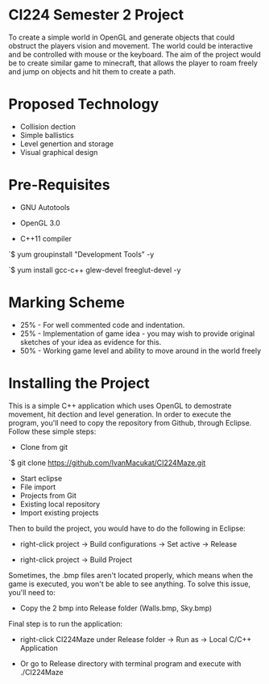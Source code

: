 # CI224 Semester 2 Project 

To create a simple world in OpenGL and generate objects that could obstruct the players vision and movement. The world could be interactive and be controlled with mouse or the keyboard. The aim of the project would be to create similar game to minecraft, that allows the player to roam freely and jump on objects and hit them to create a path.

# Proposed Technology 

- Collision dection
- Simple ballistics 
- Level genertion and storage
- Visual graphical design

# Pre-Requisites

- GNU Autotools

- OpenGL 3.0

- C++11 compiler

`$ yum groupinstall "Development Tools" -y

`$ yum install gcc-c++ glew-devel freeglut-devel -y

# Marking Scheme 

- 25% - For well commented code and indentation. 
- 25% - Implementation of game idea - you may wish
to provide original sketches of your idea as evidence
for this.
- 50% - Working game level and ability to move around in the world freely

# Installing the Project

This is a simple C++ application which uses OpenGL to demostrate movement, hit dection and level generation. In order to execute the program, you'll need to copy the repository from Github, through Eclipse. Follow these simple steps:

- Clone from git 

`$ git clone https://github.com/IvanMacukat/CI224Maze.git

- Start eclipse
- File import
- Projects from Git
- Existing local repository
- Import existing projects

Then to build the project, you would have to do the following in Eclipse:

- right-click project -> Build configurations -> Set active -> Release

- right-click project -> Build Project

Sometimes, the .bmp files aren't located properly, which means when the game is executed, you won't be able to see anything. To solve this issue, you'll need to: 

- Copy the 2 bmp into Release folder (Walls.bmp, Sky.bmp)

Final step is to run the application: 

- right-click CI224Maze under Release folder -> Run as -> Local C/C++ Application

- Or go to Release directory with terminal program and execute with ./CI224Maze